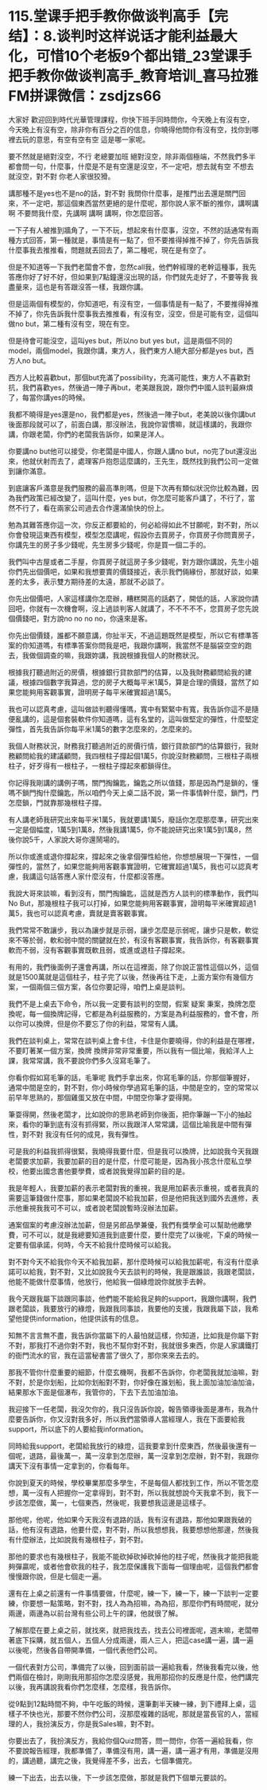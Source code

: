 # 115.堂课手把手教你做谈判高手【完结】：8.谈判时这样说话才能利益最大化，可惜10个老板9个都出错_23堂课手把手教你做谈判高手_教育培训_喜马拉雅FM拼课微信：zsdjzs66

大家好 歡迎回到時代光華管理課程，你快下班手同時問你，今天晚上有沒有空，今天晚上有沒有空，除非你有百分之百的信息，你曉得他問你有沒有空，找你到哪裡去玩的意思，有空有空有空 這是哪一家呢。

要不然就是絕對沒空，不行 老總要加班 絕對沒空，除非兩個極端，不然我們多半都會問一句，什麼事，什麼是不是有空還是沒空，不一定吧，想去就有空 不想去就沒空，對不對 你老人家很狡猾。

講那種不是yes也不是no的話，對不對 我問你什麼事，是推門出去還是關門回來，不一定吧，那這個東西當然更絕的是什麼呢，那你說人家不斷的推你，講啊講啊 不要問我什麼，先講啊 講啊 講啊，你怎麼回答。

一下子有人被推到牆角了，一下不玩，想起來有什麼事，沒空，不然的話通常有兩種方式回答，第一種就是，事情是有一點了，但不要推得掉推不掉了，你先告訴我什麼事我去推推看，問題就丟回去了，第二種呢，現在是有空了。

但是不知道等一下我們老闆會不會，忽然call我，他們幹經理的老幹這種事，我先答應你好了好不好，但如果到7點鐘還沒出現的話，你們就先走好了，不要等我 我盡量來，這也是有答跟沒答一樣，我跟你講。

但是這兩個有模型的，你知道吧，有沒有空，一個事情是有一點了，不要推得掉推不掉了，你先告訴我什麼事我去推推看，有沒有空，沒空，但是可能有空，這個叫做no but，第二種有沒有空，現在有空。

但是待會可能沒空，這叫yes but，所以no but yes but，這是兩個不同的model，兩個model，我跟你講，東方人，我們東方人絕大部分都是yes but，西方人no but。

西方人比較喜歡but，那個but充滿了possibility，充滿可能性，東方人不喜歡對抗，我們喜歡yes，然後過一陣子再but，老美跟我說，跟你們中國人談判最麻煩了，每當你講yes的時候。

我都不曉得是yes還是no，我們都是yes，然後過一陣子but，老美說以後你講but後面那段就可以了，前面白講，那沒辦法，我說你習慣嘛，就這樣講的，我跟你講，你跟老闆，你們的老闆我告訴你，如果是洋人。

你要講no but他可以接受，你老闆是中國人，你跟人講no but，no完了but還沒出來，他就伏射而去了，處理客戶抱怨這麼講的，王先生，既然找到我們公司一定做到讓你滿意。

到底讓客戶滿意是我們服務的最高準則嗎，但是下次再有類似狀況你比較為難，因為我們政策已經改變了，這叫什麼，yes but，你怎麼可能客戶講了，不行了，當然不行了，看在兩家公司過去合作還滿愉快的份上。

勉為其難答應你這一次，你反正都要給的，何必給得如此不甘願呢，對不對，所以你會發現這東西有模型，模型怎麼講呢，假設你去買房子，你買房子你問賣房子，你講先生的房子多少錢呢，先生房多少錢呢，你是買一個二手的。

我們叫中古屋或者二手屋，你買房子就這房子多少錢呢，對方跟你講說，先生小姐你們先出個價吧，如果和我想要賣的價錢接近，表示我們倆緣份，那就好談，如果差的太多，表示雙方期待差的太遠，那就不必談了。

你先出個價吧，人家這樣講你怎麼辦，糟糕開高的話虧了，開低的話，人家說你請回吧，你就有一次機會啊，沒上過談判客人就講了，不不不不不，您買房子您先說個價錢吧，對方說no no no no，你遠來是客。

你先出個價錢，誰都不願意講，你扯半天，不過這題既然是模型，所以它有標準答案的你知道嗎，有標準答案你問我是吧，我跟你講啊，我當然不是腦袋空空的跑去，我做個調查的嘛，我跟妳講，我說根據我個人的財務狀況。

根據我打聽過附近的房價，根據銀行貸款部門的估算，以及我財務顧問給我的建議，根據四個數字我算過，您的房子大概每平米1萬5，算是合理的價錢，當然了如果您能夠用客觀事實，證明房子每平米確實超過1萬5。

我也可以認真考慮，這叫做談判聽得懂嗎，寬中有緊緊中有寬，我告訴你這不是隨便亂講的，這是個套裝軟件你知道嗎，這有名堂的，這叫做堅定的彈性，什麼堅定彈性，首先我告訴你每平米1萬5的數字怎麼來的，怎麼來的。

我個人財務狀況，財務我打聽過附近的房價行情，銀行貸款部門的估算銀行，我財務顧問給我的建議顧問，我四根柱子撐起個1萬5，你說沒財務顧問，三根柱子兩根柱子，好歹得有一根柱子，一根柱子撐起來都鎖得住。

你記得我剛講的講例子嗎，關門掏鑰匙，鑰匙之所以值錢，那是因為門是鎖的，懂嗎不鎖門掏什麼鑰匙，所以咱們今天上桌二話不說，第一件事情幹什麼，鎖門，門怎麼鎖，門就靠那幾根柱子撐。

有人講老師我研究出來每平米1萬5，我就要講1萬5，廢話你怎麼那麼準，研究出來一定是個幅度，1萬5到1萬8，然後我講1萬5，你不能說研究出來1萬5到1萬8，然後你說5千，人家說大哥你還鬧場的。

所以你或進或退你撐起來，撐起來之後拿個彈性給他，你想想展現一下彈性，一個彈性的，當然了，如果您能夠用客觀事實證明，它確實超過1萬5，我也可以認真考慮，我講這句話答應人家什麼沒有，什麼都沒答應。

我說大哥來談嘛，看到沒有，關門掏鑰匙，這就是西方人談判的標準動作，我們叫No But，那幾根柱子我可以打掉，如果您能夠用客觀事實，證明每平米確實超過1萬5，我也可以認真考慮，賣就是賣客觀事實。

我們常常不敢讓步，我以為讓步就是示弱，讓步怎麼是示弱呢，讓步只是軟，軟從來不等於弱，軟和弱中間的關鍵就在於，有沒有客觀事實，我告訴你，有客觀事實軟而不弱，沒有客觀事實既軟且弱，或進或退柱子撐起來。

有用的，我們後面例子還會再講，所以在這裡面，除了你說正當性這個以外，這個就是1500萬就是這個柱子，柱子完了以後，然後再往下走，上面方案你有幾個方案，一個兩個三個方案，各位你要記得，咱們上桌是談判。

我們不是上桌去下命令，所以我一定要有談判的空間，假案 疑案 秉案，換牌怎麼換呢，每一個換牌記得，它都是為利益服務的，方案是為利益服務的，會不會，所以你可以換牌，但是你不要忘了你的利益，常常有人講。

我們在談判桌上，常常在談判桌上會卡住，卡住是你要曉得，你的利益是在哪裡，不要盯著某一個方案，換牌 換牌非常非常重要，所以我有一個比喻，我給洋人上課，我常常講，我不要說你們多久沒寫毛筆了。

你看你假如寫毛筆的話，毛筆呢 我們手拿出來，你寫毛筆的話，你那個筆握好，通常中間是空的，對不對，你小時候你學過寫毛筆的話，中間是空的，空的常常以前早年思熟的，那個雞蛋又放在中間，中間空你筆才耍得開。

筆耍得開，然後老闆才，比如說你的思熟老師到你後面，把你筆蹦一下小的抽起來，看你的筆到底有沒有抓得緊，所以我跟洋人常常講，這個比喻我是中間有彈性，對不對 我沒有任何的成見，我有彈性。

可是我的利益我抓得很緊，我曉得我要什麼，但是我可以換牌，比如說我今天我跟老闆要求加薪，我要加薪的目的是什麼，什麼可能是，因為我小孩念什麼私立學校，他要出國念書他要學費，或者說我覺得加薪的目的是。

我是年輕人，我要加薪的表示老闆對我的重視，我是用加薪表示重視，或者我真的需要這筆錢做什麼事，那如果老闆說不給我加薪，但是他把我送到國外去進修，表示他重視我我可不可以，或者說老闆說暫時沒辦法加薪。

通案個案的考慮沒辦法加薪，但是另郎品學兼優，我們有獎學金可以幫助他繳學費，可不可以，就是我總要知道我到底要什麼，要什麼完了以後呢，下桌的時候一定要有個承諾，何時，今天不給我什麼時候可以給我。

對不對今天不給我你今天不給我加薪，那什麼時候可以給我加薪呢，有沒有什麼承諾可以給我，對不對，又比如說我今天去談判的時候，我是跟誰談，我跟老闆談，他能不能做什麼事情，他放行，他給我一個綠燈說你就放手去幹。

我今天跟我屬下談跟同事談，他們能不能給我足夠的support，我跟你講啊，我們跟老闆談，我要放行的綠燈，我跟我同事談，我要他的支援，我跟我屬下談，我希望他提供information，他提供該有的信息。

知無不言言無不盡，我告訴你當屬下的人最怕就這樣，你知道，比如我是你屬下對不對，那我打不過你對不對，我也不幫你對不對，我就很多東西，你是人家講鐵打的衙門流水的官，我在這當秘書當了很久了，那你來來去去的。

那我不管你什麼重要的細節，什麼玄機啊，我都不告訴你，你老闆我就加油嘛，對不對，於是你划船，比如你划船對不對，你好像在誰划船，我上面加油加油加油，結果那水下面是個瀑布，我管你的，下去下去加油加油。

我迎接下一任老闆，我沒欠你的，我只沒告訴你說，報告領導後面是瀑布，我為什麼要告訴你，你又沒對我多好，所以我們當領導人當經理人，我在下面要給我support，所以底下的人要給我information。

同時給我support，老闆給我放行的綠燈，這我要拿到什麼東西，然後最後還有一個呢，退路，最後萬一，萬一沒拿到怎麼辦，萬一沒拿到怎麼辦，對不對，我跟你講天下沒有事情一定拿到的，你看每年。

你說到夏天的時候，學校畢業那麼多學生，不是每個人都找到工作，所以不管怎麼想，萬一沒有人把握你一定拿得到，對不對，所以我就想說今天我拿不到，我下一步該怎麼做，萬一，七個東西，然後呢，我要想我這邊是這樣子。

那他呢，他呢，他如果今天我沒有退路的話，我有沒有退路，那他如果跟我破的話，他有沒有退路，他要什麼，對不對，所以我想想我，我要想想他那邊，然後我有什麼辦法，比如說我有幾根柱子，對不對。

那他的要求也有幾根柱子，我能不能砍掉砍掉砍掉他的柱子呢，然後我才能把我能夠彈贏呢，或者他會砍我的柱子，我怎麼保護我下面每一個理由呢，這個我們都會慢慢跟你說，但是七個走一遍。

還有在上桌之前還有一件事情要做，什麼呢，練一下，練一下，練一下談判一定要練，你要想一點策略，對不對，找人為為招嘛，為為招，那麼你們有時間呢，就分兩邊，兩邊為以前台灣有些公司上午的課，他就很了解。

了解那麼在要上桌之前，就找來，就把我找去，找去公司裡面呢，週末嘛，老闆帶著底下採購，就五個人，五個人分成兩邊，兩人三人，把這case講一遍，講一遍以後呢，然後各自帶開準備，一個代表他們公司。

一個代表對方公司，準備完了以後，回到面前談一遍給我看，然後我看完以後，他們兩個在檢討，剛剛我用那招你怎麼沒感覺，我用那招你的反應是什麼，他們講完以後，我再講說我看你們怎麼樣，怎麼樣，我告訴你。

從9點到12點時間不夠，中午吃飯的時候，還筆劃半天練一練，到下禮拜上桌，這樣子不快也光，那要不然你們公司，沒那麼複雜的話呢，那就是當長官的人，當經理的人，我扮演反方，你是我Sales嘛，對不對。

你要出去了，我扮演反方，我給你個Quiz問答，問一問你，你答一遍給我看，你不要說報告經理，我都準備了，準備沒有用，講一遍，講一遍才有用，準備是沒用的，講過聽，講完之後，我覺得差不多，出去，七個準備完。

練一下出去，出去以後，下一步該怎麼做，那就是我們下個單元要談的。